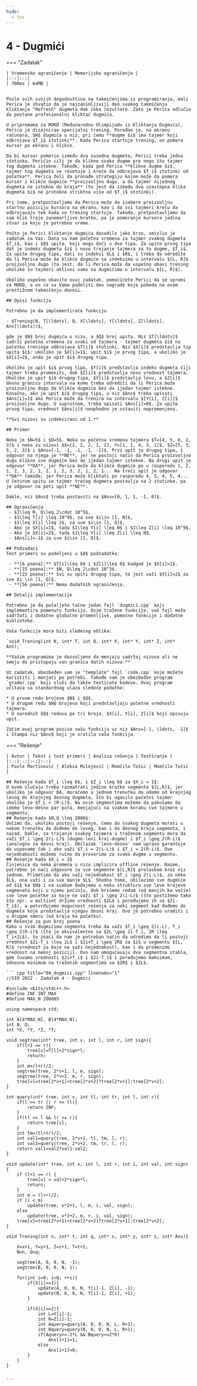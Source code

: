 ```yaml
---
hide:
  - toc
---
```


# 4 - Dugmići

=== "Zadatak"
	
	| Vremensko ograničenje | Memorijsko ograničenje |
	|:-:|:-:|
	| 700ms | 64MB |
	
	
	Posle svih svojih dogodovština na takmičenjima iz programiranja, mali Perica je shvatio da je najzanimljiviji deo svakog takmičenja kliktanje "Refresh" dugmeta dok čeka rezultate. Zato je Perica odlučio da postane profesionalni kliktač dugmića.
	
	U pripremama za MOKD (Međunarodnu Olimpijadu iz Kliktanja Dugmića), Perica je dizajnirao specijalni trening. Poređao je, na ekranu računara, $N$ dugmića u niz, pri čemu **dugme $i$ ima tajmer koji odbrojava $T_i$ stotinki**. Kada Perica startuje trening, on pomera kursor po ekranu i klikće. 
	
	Da bi kursor pomerio između dva susedna dugmeta, Perici treba jedna stotinka. Peričin cilj je da klikne svako dugme pre nego što tajmer tog dugmeta istekne. Takođe, kada god Perica **klikne dugme $i$, tajmer tog dugmeta se resetuje i kreće da odbrojava $T_i$ stotinki od početka**. Perica želi da pronađe strategiju kojom može da pomera kursor i klikće dugmiće **proizvoljno dugo, a da tajmer nijednog dugmeta ne istekne do kraja** (to jest da između dva uzastopna klika dugmeta $i$ ne protekne striktno više od $T_i$ stotinki). 
	
	Pri tome, pretpostavljamo da Perica može da izabere proizvoljnu startnu poziciju kursora na ekranu, kao i da svi tajmeri kreću da odbrojavaju tek kada se trening startuje. Takođe, pretpostavljamo da sam klik traje zanemarljivo kratko, pa je pomeranje kursora jedina stvar za koju je potrebno vreme.
	
	Pošto je Perici kliktanje dugmića dosadilo jako brzo, smislio je zadatak za Vas. Data su Vam početna vremena za tajmer svakog dugmeta $T_i$, kao i $Q$ upita, koji mogu doći u dva tipa. Za upite prvog tipa dat je indeks dugmeta $i$ i novo trajanje tajmera za to dugme, $T_i$. Za upite drugog tipa, dati su indeksi $L$ i $R$, i treba da odredite da li Perica može da klikće dugmiće sa indeksima u intervalu $[L, R]$ proizvoljno dugo (to jest, da li Perica može da uspešno obavi trening ukoliko su tajmeri aktivni samo na dugmićima u intervalu $[L, R]$).
	
	Ukoliko uspešno obavite ovaj zadatak, pomoćićete Perici da se spremi za MOKD, a on će sa Vama podeliti deo nagrade koje pobeda na ovom prestižnom takmičenju donosi.
	
	## Opisi funkcija
	
	Potrebno je da implementirate funkciju 
	
	- $Trening(N, T[\ldots], Q, X[\ldots], Y[\ldots], Z[\ldots], Ans[\ldots])$,
	
	gde je $N$ broj dugmića u nizu, a $Q$ broj upita. Niz $T[\ldots]$ sadrži početna vremena za svaki od tajmera - tajmer dugmeta $i$ na početku treninga odbrojava $T[i]$ stotinki. Niz $X[i]$ predstavlja tip upita $i$: ukoliko je $X[i]=1$, upit $i$ je prvog tipa, a ukoliko je $X[i]=2$, onda je upit $i$ drugog tipa. 
	
	Ukoliko je upit $i$ prvog tipa, $Y[i]$ predstavlja indeks dugmeta čiji tajmer treba promeniti, dok $Z[i]$ predstavlja novu vrednost tajmera. Ukoliko je upit $i$ drugog tipa, $Y[i]$ predstavlja levu, a $Z[i]$ desnu granicu intervala na kome treba odrediti da li Perica može proizvoljno dugo da klikće dugmiće bez da ijedan tajmer istekne. Konačno, ako je upit $i$ drugog tipa, u niz $Ans$ treba upisati $Ans[i]=1$ ako Perica može da trenira na intervalu $[Y[i], Z[i]]$ proizvoljno dugo. U suprotnom, treba upisati $Ans[i]=0$. Za upite prvog tipa, vrednost $Ans[i]$ neophodno je ostaviti nepromenjenu.
	
	**Svi nizovi su indeksirani od 1.**
	
	## Primer
	
	Neka je $N=5$ i $Q=5$. Neka su početna vremena tajmera $T=[4, 5, 6, 2, 3]$ i neka su nizovi $X=[2, 2, 2, 1, 2], Y=[1, 1, 4, 3, 1]$, $Z=[5, 3, 5, 2, 3]$ i $Ans=[-1, -1, -1, -1, -1]$. Prvi upit je drugog tipa, i odgovor na njega je **NE**, jer ne postoji način da Perica proizvoljno dugo klikće sve dugmiće bez da ijedan tajmer istekne. Na drugi upit je odgovor **DA**, jer Perica može da klikće dugmiće po u rasporedu 1, 2, 1, 2, 3, 2, 1, 2, 1, 2, 3, 2, 1, 2, 1... Na treći upit je odgovor **DA** takođe, jer Perica može kliktati po rasporedu 4, 5, 4, 5, 4... U četvrom upitu se tajmer trećeg dugmeta postavlja na 2 stotinke, pa je odgovor na peti upit **NE**. 
	
	Dakle, niz $Ans$ treba postaviti na $Ans=[0, 1, 1, -1, 0]$.
	
	## Ograničenja 
	 - $1\leq N, Q\leq 2\cdot 10^5$,
	 - $1\leq T[i] \leq 10^9$, za sve $i\in [1, N]$,
	 - $1\leq X[i] \leq 2$, za sve $i\in [1, Q]$,
	 - Ako je $X[i]=1$, tada $1\leq Y[i] \leq N$ i $1\leq Z[i] \leq 10^9$,
	 - Ako je $X[i]=2$, tada $1\leq Y[i] \leq Z[i] \leq N$,
	 - $Ans[i]=-1$ za sve $i\in [1, Q]$.
	
	## Podzadaci
	Test primeri su podeljeni u $4$ podzadatka:
	
	 - **[6 poena]:** $T[i]\leq 6$ i $Z[i]\leq 6$ kadgod je $X[i]=1$.
	 - **[15 poena]:** $N, Q\leq 2\cdot 10^3$.
	 - **[23 poena]:** Svi su upiti drugog tipa, to jest važi $X[i]=2$ za sve $i \in [1, Q]$.
	 - **[56 poena]:** Nema dodatnih ograničenja.
	
	## Detalji implementacije
	
	Potrebno je da pošaljete tačno jedan fajl `dugmici.cpp` koji implementira pomenutu funkciju. Osim tražene funkcije, vaš fajl može sadržati i dodatne globalne promenljive, pomoćne funkcije i dodatne biblioteke.
	
	Vaša funkcija mora biti sledećeg oblika:
	
	`void Trening(int N, int* T, int Q, int* X, int* Y, int* Z, int* Ans);`
	
	**Vašim programima je dozvoljeno da menjaju sadržaj nizova ali ne smeju da pristupaju van granica datih nizova.**
	
	Uz zadatak, obezbeđen vam je "template" fajl `code.cpp` koje možete koristiti i menjati po potrebi. Takođe vam je obezbeđen program `grader.cpp` koji služi da lakše testirate kodove. Ovaj program učitava sa standardnog ulaza sledeće podatke:
	
	* U prvom redu brojeve $N$ i $Q$.
	* U drugom redu $N$ brojeva koji predstavljaju početne vrednosti tajmera.
	* U narednih $Q$ redova po tri broja, $X[i], Y[i], Z[i]$ koji opisuju upit.
	
	Zatim ovaj program poziva vašu funkciju uz niz $Ans=[-1, \ldots, -1]$ i štampa niz $Ans$ koji je vratila vaša funkcija.
	
=== "Rešenje"
	
	| Autor | Tekst i test primeri | Analiza rеšenja | Testiranje |
	|:-:|:-:|:-:|:-:|
	| Pavle Martinović | Aleksa Milojević | Momčilo Tošić | Momčilo Tošić |
	
	## Rešenje kada $T_i \leq 6$, i $Z_i \leq 6$ za $X_i = 1$:
	U ovom slučaju treba razmatrati jedino kratke segmente $[L,R]$, jer ukoliko je odgovor DA, moraćemo u jednom trenutku da odemo od krajnjeg levog do krajnjeg desnog dugmeta, što bi ugasilo početni tajmer ukoliko je $T_L < (R-L)$. Na ovim segmentima možemo da pokušamo da idemo levo-desno par puta, menjajući na svakom koraku sve tajmere u segmentu.
	## Rešenje kada $N,Q \leq 2000$:
	Uočimo da, ukoliko postoji rešenje, ćemo do svakog dugmeta morati u nekom trenutku da dođemo do levog, kao i do desnog kraja segmenta, i nazad. Dakle, za trajanje svakog tajmera u traženom segmentu mora da važi $T_i \geq 2(i-L)$ (dugme-levi kraj-dugme) i $T_i \geq 2(R-i)$ (analogno za desni kraj). Obilazak 'levo-desno' nam upravo garantuje da uspevamo čak i ako važi $T_i = 2(i-L)$ i $T_i = 2(R-i)$. Ove nejednakosti možemo ručno da proverimo za svako dugme u segmentu. 
	## Rešenje kada $X_i = 2$
	Činjenica da nema promena u nizu implicira offline rešenje. Naime, potrebno je naći odgovore za sve segmente $[L,R]$ prolaskom kroz niz jednom. Primetimo da ako važi nejednakost $T_i \geq 2(i-L)$, za neko $L$, ona važi i za sve manje $L$. Shodno tome, obilazimo sve dugmiće od $1$ ka $N$ i na svakom dodajemo u neku strukturu sve leve krajeve segmenata koji u njemu počinju, dok brišemo redom (od manjih ka većim) sve leve početke za koje ne važi $T_i \geq 2(i-L)$ (što postižemo tako što npr. u multiset držimo vrednosti $2L$ i poređujemo ih sa $2i-T_i$), a potvrđujemo mogućnost rešenja za neki segment kad dođemo do dugmeta koje predstavlja njegov desni kraj. Ovo je potrebno uraditi i u drugom smeru (od kraja ka početku).
	## Rešenje za pun broj poena
	Kako u svim dugmićima segmenta treba da važi $T_i \geq 2(i-L), T_i \geq 2(R-i)$ (što je ekvivalentno sa $2L \geq 2i-T_i, 2R \leq T_i+2i$), to znači da nam je potreban način da odredimo da li postoji vrednost $2i-T_i \leq 2L$ i $2i+T_i \geq 2R$ za $i$ u segmentu $[L, R]$ (vrednost za koje ne važi nejednakost), kao i da promenimo vrednost na nekoj poziciji. Ovo nam omogućavaju dva segmentna stabla, gde čuvamo vrednosti $2i+T_i$ i $2i-T_i$ i poređujemo maksimum, odnosno minimum na traženim segmentima sa $2R$ i $2L$. 
	
	``` cpp title="04_dugmici.cpp" linenums="1"
	//SIO 2022 - Zadatak 4 - Dugmici 
	
	#include <bits/stdc++.h>
	#define INF INT_MAX
	#define MAX_N 200005
	
	using namespace std;
	
	int A[4*MAX_N], B[4*MAX_N];
	int N, Q;
	int *X, *Y, *Z, *T;
	
	void segtree(int* tree, int v, int l, int r, int sign){
		if(l+1 == r){
			tree[v]=T[l]+2*sign*l;
			return;
		}
		int m=(l+r)/2;
		segtree(tree, 2*v+1, l, m, sign);
		segtree(tree, 2*v+2, m, r, sign);
		tree[v]=tree[2*v+1]<tree[2*v+2]?tree[2*v+1]:tree[2*v+2];
	}
	
	int query(int* tree, int v, int tl, int tr, int l, int r){
		if(l >= tr || r <= tl){
			return INF;
		}
		if(tl >= l && tr <= r){
			return tree[v];
		}
		int tm=(tl+tr)/2;
		int val1=query(tree, 2*v+1, tl, tm, l, r);
		int val2=query(tree, 2*v+2, tm, tr, l, r);
		return val1<val2?val1:val2;
	}
	
	void update(int* tree, int v, int l, int r, int i, int val, int sign) {
	    if (l+1 == r) {
	        tree[v] = val+2*sign*l;
	        return;
	    } 
		int m = (l+r)/2;
	    if (i < m)
	        update(tree, v*2+1, l, m, i, val, sign);
		else
	        update(tree, v*2+2, m, r, i, val, sign);  
	    tree[v]=tree[2*v+1]<tree[2*v+2]?tree[2*v+1]:tree[2*v+2];
	}
	
	void Trening(int n, int* t, int q, int* x, int* y, int* z, int* Ans){
		
		X=x+1, Y=y+1, Z=z+1, T=t+1;
		N=n, Q=q;
		
		segtree(A, 0, 0, N, -1);
		segtree(B, 0, 0, N, 1);
		
		for(int i=0; i<Q; ++i){
			if(X[i]==1){
				update(A, 0, 0, N, Y[i]-1, Z[i], -1);
				update(B, 0, 0, N, Y[i]-1, Z[i], +1);
			}
			
			if(X[i]==2){
				int L=Y[i]-1;
				int R=Z[i]-1;
				int Aquery=query(A, 0, 0, N, L, R+1);
				int Bquery=query(B, 0, 0, N, L, R+1);
				if(Aquery>=-2*L && Bquery>=2*R)
					Ans[i+1]=1;
				else 
					Ans[i+1]=0;
			}
		}
	}
	

	```
